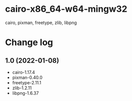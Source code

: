 # cairo-x86_64-w64-mingw32

cairo, pixman, freetype, zlib, libpng

# Change log
## 1.0 (2022-01-08)
- cairo-1.17.4
- pixman-0.40.0
- freetype-2.11.1
- zlib-1.2.11
- libpng-1.6.37
